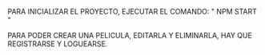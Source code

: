 PARA INICIALIZAR EL PROYECTO, EJECUTAR EL COMANDO: " NPM START "

PARA PODER CREAR UNA PELICULA, EDITARLA Y ELIMINARLA, HAY QUE REGISTRARSE Y LOGUEARSE.
